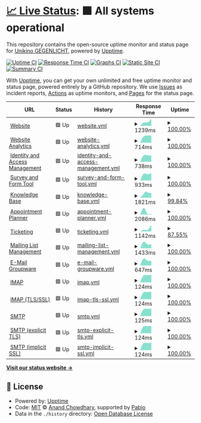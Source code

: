 # [📈 Live Status](https://status.gegenlicht.net): <!--live status--> **🟩 All systems operational**

This repository contains the open-source uptime monitor and status page for [Unikino GEGENLICHT](https://gegenlicht.net), powered by [Upptime](https://github.com/upptime/upptime).

[![Uptime CI](https://github.com/unikino-gegenlicht/status-monitor/workflows/Uptime%20CI/badge.svg)](https://github.com/unikino-gegenlicht/status-monitor/actions?query=workflow%3A%22Uptime+CI%22)
[![Response Time CI](https://github.com/unikino-gegenlicht/status-monitor/workflows/Response%20Time%20CI/badge.svg)](https://github.com/unikino-gegenlicht/status-monitor/actions?query=workflow%3A%22Response+Time+CI%22)
[![Graphs CI](https://github.com/unikino-gegenlicht/status-monitor/workflows/Graphs%20CI/badge.svg)](https://github.com/unikino-gegenlicht/status-monitor/actions?query=workflow%3A%22Graphs+CI%22)
[![Static Site CI](https://github.com/unikino-gegenlicht/status-monitor/workflows/Static%20Site%20CI/badge.svg)](https://github.com/unikino-gegenlicht/status-monitor/actions?query=workflow%3A%22Static+Site+CI%22)
[![Summary CI](https://github.com/unikino-gegenlicht/status-monitor/workflows/Summary%20CI/badge.svg)](https://github.com/unikino-gegenlicht/status-monitor/actions?query=workflow%3A%22Summary+CI%22)

With [Upptime](https://upptime.js.org), you can get your own unlimited and free uptime monitor and status page, powered entirely by a GitHub repository. We use [Issues](https://github.com/unikino-gegenlicht/status-monitor/issues) as incident reports, [Actions](https://github.com/unikino-gegenlicht/status-monitor/actions) as uptime monitors, and [Pages](https://status.gegenlicht.net) for the status page.

<!--start: status pages-->
<!-- This summary is generated by Upptime (https://github.com/upptime/upptime) -->
<!-- Do not edit this manually, your changes will be overwritten -->
<!-- prettier-ignore -->
| URL | Status | History | Response Time | Uptime |
| --- | ------ | ------- | ------------- | ------ |
| <img alt="" src="https://icons.duckduckgo.com/ip3/gegenlicht.net.ico" height="13"> [Website](https://gegenlicht.net) | 🟩 Up | [website.yml](https://github.com/unikino-gegenlicht/status-monitor/commits/HEAD/history/website.yml) | <details><summary><img alt="Response time graph" src="./graphs/website/response-time-week.png" height="20"> 1239ms</summary><br><a href="https://status.gegenlicht.net/history/website"><img alt="Response time 1239" src="https://img.shields.io/endpoint?url=https%3A%2F%2Fraw.githubusercontent.com%2Funikino-gegenlicht%2Fstatus-monitor%2FHEAD%2Fapi%2Fwebsite%2Fresponse-time.json"></a><br><a href="https://status.gegenlicht.net/history/website"><img alt="24-hour response time 1129" src="https://img.shields.io/endpoint?url=https%3A%2F%2Fraw.githubusercontent.com%2Funikino-gegenlicht%2Fstatus-monitor%2FHEAD%2Fapi%2Fwebsite%2Fresponse-time-day.json"></a><br><a href="https://status.gegenlicht.net/history/website"><img alt="7-day response time 1239" src="https://img.shields.io/endpoint?url=https%3A%2F%2Fraw.githubusercontent.com%2Funikino-gegenlicht%2Fstatus-monitor%2FHEAD%2Fapi%2Fwebsite%2Fresponse-time-week.json"></a><br><a href="https://status.gegenlicht.net/history/website"><img alt="30-day response time 1239" src="https://img.shields.io/endpoint?url=https%3A%2F%2Fraw.githubusercontent.com%2Funikino-gegenlicht%2Fstatus-monitor%2FHEAD%2Fapi%2Fwebsite%2Fresponse-time-month.json"></a><br><a href="https://status.gegenlicht.net/history/website"><img alt="1-year response time 1239" src="https://img.shields.io/endpoint?url=https%3A%2F%2Fraw.githubusercontent.com%2Funikino-gegenlicht%2Fstatus-monitor%2FHEAD%2Fapi%2Fwebsite%2Fresponse-time-year.json"></a></details> | <details><summary><a href="https://status.gegenlicht.net/history/website">100.00%</a></summary><a href="https://status.gegenlicht.net/history/website"><img alt="All-time uptime 100.00%" src="https://img.shields.io/endpoint?url=https%3A%2F%2Fraw.githubusercontent.com%2Funikino-gegenlicht%2Fstatus-monitor%2FHEAD%2Fapi%2Fwebsite%2Fuptime.json"></a><br><a href="https://status.gegenlicht.net/history/website"><img alt="24-hour uptime 100.00%" src="https://img.shields.io/endpoint?url=https%3A%2F%2Fraw.githubusercontent.com%2Funikino-gegenlicht%2Fstatus-monitor%2FHEAD%2Fapi%2Fwebsite%2Fuptime-day.json"></a><br><a href="https://status.gegenlicht.net/history/website"><img alt="7-day uptime 100.00%" src="https://img.shields.io/endpoint?url=https%3A%2F%2Fraw.githubusercontent.com%2Funikino-gegenlicht%2Fstatus-monitor%2FHEAD%2Fapi%2Fwebsite%2Fuptime-week.json"></a><br><a href="https://status.gegenlicht.net/history/website"><img alt="30-day uptime 100.00%" src="https://img.shields.io/endpoint?url=https%3A%2F%2Fraw.githubusercontent.com%2Funikino-gegenlicht%2Fstatus-monitor%2FHEAD%2Fapi%2Fwebsite%2Fuptime-month.json"></a><br><a href="https://status.gegenlicht.net/history/website"><img alt="1-year uptime 100.00%" src="https://img.shields.io/endpoint?url=https%3A%2F%2Fraw.githubusercontent.com%2Funikino-gegenlicht%2Fstatus-monitor%2FHEAD%2Fapi%2Fwebsite%2Fuptime-year.json"></a></details>
| <img alt="" src="https://icons.duckduckgo.com/ip3/plausible.gegenlicht.net.ico" height="13"> [Website Analytics](https://plausible.gegenlicht.net) | 🟩 Up | [website-analytics.yml](https://github.com/unikino-gegenlicht/status-monitor/commits/HEAD/history/website-analytics.yml) | <details><summary><img alt="Response time graph" src="./graphs/website-analytics/response-time-week.png" height="20"> 714ms</summary><br><a href="https://status.gegenlicht.net/history/website-analytics"><img alt="Response time 714" src="https://img.shields.io/endpoint?url=https%3A%2F%2Fraw.githubusercontent.com%2Funikino-gegenlicht%2Fstatus-monitor%2FHEAD%2Fapi%2Fwebsite-analytics%2Fresponse-time.json"></a><br><a href="https://status.gegenlicht.net/history/website-analytics"><img alt="24-hour response time 630" src="https://img.shields.io/endpoint?url=https%3A%2F%2Fraw.githubusercontent.com%2Funikino-gegenlicht%2Fstatus-monitor%2FHEAD%2Fapi%2Fwebsite-analytics%2Fresponse-time-day.json"></a><br><a href="https://status.gegenlicht.net/history/website-analytics"><img alt="7-day response time 714" src="https://img.shields.io/endpoint?url=https%3A%2F%2Fraw.githubusercontent.com%2Funikino-gegenlicht%2Fstatus-monitor%2FHEAD%2Fapi%2Fwebsite-analytics%2Fresponse-time-week.json"></a><br><a href="https://status.gegenlicht.net/history/website-analytics"><img alt="30-day response time 714" src="https://img.shields.io/endpoint?url=https%3A%2F%2Fraw.githubusercontent.com%2Funikino-gegenlicht%2Fstatus-monitor%2FHEAD%2Fapi%2Fwebsite-analytics%2Fresponse-time-month.json"></a><br><a href="https://status.gegenlicht.net/history/website-analytics"><img alt="1-year response time 714" src="https://img.shields.io/endpoint?url=https%3A%2F%2Fraw.githubusercontent.com%2Funikino-gegenlicht%2Fstatus-monitor%2FHEAD%2Fapi%2Fwebsite-analytics%2Fresponse-time-year.json"></a></details> | <details><summary><a href="https://status.gegenlicht.net/history/website-analytics">100.00%</a></summary><a href="https://status.gegenlicht.net/history/website-analytics"><img alt="All-time uptime 100.00%" src="https://img.shields.io/endpoint?url=https%3A%2F%2Fraw.githubusercontent.com%2Funikino-gegenlicht%2Fstatus-monitor%2FHEAD%2Fapi%2Fwebsite-analytics%2Fuptime.json"></a><br><a href="https://status.gegenlicht.net/history/website-analytics"><img alt="24-hour uptime 100.00%" src="https://img.shields.io/endpoint?url=https%3A%2F%2Fraw.githubusercontent.com%2Funikino-gegenlicht%2Fstatus-monitor%2FHEAD%2Fapi%2Fwebsite-analytics%2Fuptime-day.json"></a><br><a href="https://status.gegenlicht.net/history/website-analytics"><img alt="7-day uptime 100.00%" src="https://img.shields.io/endpoint?url=https%3A%2F%2Fraw.githubusercontent.com%2Funikino-gegenlicht%2Fstatus-monitor%2FHEAD%2Fapi%2Fwebsite-analytics%2Fuptime-week.json"></a><br><a href="https://status.gegenlicht.net/history/website-analytics"><img alt="30-day uptime 100.00%" src="https://img.shields.io/endpoint?url=https%3A%2F%2Fraw.githubusercontent.com%2Funikino-gegenlicht%2Fstatus-monitor%2FHEAD%2Fapi%2Fwebsite-analytics%2Fuptime-month.json"></a><br><a href="https://status.gegenlicht.net/history/website-analytics"><img alt="1-year uptime 100.00%" src="https://img.shields.io/endpoint?url=https%3A%2F%2Fraw.githubusercontent.com%2Funikino-gegenlicht%2Fstatus-monitor%2FHEAD%2Fapi%2Fwebsite-analytics%2Fuptime-year.json"></a></details>
| <img alt="" src="https://docs.goauthentik.io/img/icon.png" height="13"> [Identity and Access Management](https://accounts.gegenlicht.net/-/health/ready/) | 🟩 Up | [identity-and-access-management.yml](https://github.com/unikino-gegenlicht/status-monitor/commits/HEAD/history/identity-and-access-management.yml) | <details><summary><img alt="Response time graph" src="./graphs/identity-and-access-management/response-time-week.png" height="20"> 738ms</summary><br><a href="https://status.gegenlicht.net/history/identity-and-access-management"><img alt="Response time 738" src="https://img.shields.io/endpoint?url=https%3A%2F%2Fraw.githubusercontent.com%2Funikino-gegenlicht%2Fstatus-monitor%2FHEAD%2Fapi%2Fidentity-and-access-management%2Fresponse-time.json"></a><br><a href="https://status.gegenlicht.net/history/identity-and-access-management"><img alt="24-hour response time 692" src="https://img.shields.io/endpoint?url=https%3A%2F%2Fraw.githubusercontent.com%2Funikino-gegenlicht%2Fstatus-monitor%2FHEAD%2Fapi%2Fidentity-and-access-management%2Fresponse-time-day.json"></a><br><a href="https://status.gegenlicht.net/history/identity-and-access-management"><img alt="7-day response time 738" src="https://img.shields.io/endpoint?url=https%3A%2F%2Fraw.githubusercontent.com%2Funikino-gegenlicht%2Fstatus-monitor%2FHEAD%2Fapi%2Fidentity-and-access-management%2Fresponse-time-week.json"></a><br><a href="https://status.gegenlicht.net/history/identity-and-access-management"><img alt="30-day response time 738" src="https://img.shields.io/endpoint?url=https%3A%2F%2Fraw.githubusercontent.com%2Funikino-gegenlicht%2Fstatus-monitor%2FHEAD%2Fapi%2Fidentity-and-access-management%2Fresponse-time-month.json"></a><br><a href="https://status.gegenlicht.net/history/identity-and-access-management"><img alt="1-year response time 738" src="https://img.shields.io/endpoint?url=https%3A%2F%2Fraw.githubusercontent.com%2Funikino-gegenlicht%2Fstatus-monitor%2FHEAD%2Fapi%2Fidentity-and-access-management%2Fresponse-time-year.json"></a></details> | <details><summary><a href="https://status.gegenlicht.net/history/identity-and-access-management">100.00%</a></summary><a href="https://status.gegenlicht.net/history/identity-and-access-management"><img alt="All-time uptime 100.00%" src="https://img.shields.io/endpoint?url=https%3A%2F%2Fraw.githubusercontent.com%2Funikino-gegenlicht%2Fstatus-monitor%2FHEAD%2Fapi%2Fidentity-and-access-management%2Fuptime.json"></a><br><a href="https://status.gegenlicht.net/history/identity-and-access-management"><img alt="24-hour uptime 100.00%" src="https://img.shields.io/endpoint?url=https%3A%2F%2Fraw.githubusercontent.com%2Funikino-gegenlicht%2Fstatus-monitor%2FHEAD%2Fapi%2Fidentity-and-access-management%2Fuptime-day.json"></a><br><a href="https://status.gegenlicht.net/history/identity-and-access-management"><img alt="7-day uptime 100.00%" src="https://img.shields.io/endpoint?url=https%3A%2F%2Fraw.githubusercontent.com%2Funikino-gegenlicht%2Fstatus-monitor%2FHEAD%2Fapi%2Fidentity-and-access-management%2Fuptime-week.json"></a><br><a href="https://status.gegenlicht.net/history/identity-and-access-management"><img alt="30-day uptime 100.00%" src="https://img.shields.io/endpoint?url=https%3A%2F%2Fraw.githubusercontent.com%2Funikino-gegenlicht%2Fstatus-monitor%2FHEAD%2Fapi%2Fidentity-and-access-management%2Fuptime-month.json"></a><br><a href="https://status.gegenlicht.net/history/identity-and-access-management"><img alt="1-year uptime 100.00%" src="https://img.shields.io/endpoint?url=https%3A%2F%2Fraw.githubusercontent.com%2Funikino-gegenlicht%2Fstatus-monitor%2FHEAD%2Fapi%2Fidentity-and-access-management%2Fuptime-year.json"></a></details>
| <img alt="" src="https://www.limesurvey.org/templates/limesurvey/favicon.ico" height="13"> [Survey and Form Tool](https://forms.gegenlicht.net) | 🟩 Up | [survey-and-form-tool.yml](https://github.com/unikino-gegenlicht/status-monitor/commits/HEAD/history/survey-and-form-tool.yml) | <details><summary><img alt="Response time graph" src="./graphs/survey-and-form-tool/response-time-week.png" height="20"> 933ms</summary><br><a href="https://status.gegenlicht.net/history/survey-and-form-tool"><img alt="Response time 933" src="https://img.shields.io/endpoint?url=https%3A%2F%2Fraw.githubusercontent.com%2Funikino-gegenlicht%2Fstatus-monitor%2FHEAD%2Fapi%2Fsurvey-and-form-tool%2Fresponse-time.json"></a><br><a href="https://status.gegenlicht.net/history/survey-and-form-tool"><img alt="24-hour response time 1140" src="https://img.shields.io/endpoint?url=https%3A%2F%2Fraw.githubusercontent.com%2Funikino-gegenlicht%2Fstatus-monitor%2FHEAD%2Fapi%2Fsurvey-and-form-tool%2Fresponse-time-day.json"></a><br><a href="https://status.gegenlicht.net/history/survey-and-form-tool"><img alt="7-day response time 933" src="https://img.shields.io/endpoint?url=https%3A%2F%2Fraw.githubusercontent.com%2Funikino-gegenlicht%2Fstatus-monitor%2FHEAD%2Fapi%2Fsurvey-and-form-tool%2Fresponse-time-week.json"></a><br><a href="https://status.gegenlicht.net/history/survey-and-form-tool"><img alt="30-day response time 933" src="https://img.shields.io/endpoint?url=https%3A%2F%2Fraw.githubusercontent.com%2Funikino-gegenlicht%2Fstatus-monitor%2FHEAD%2Fapi%2Fsurvey-and-form-tool%2Fresponse-time-month.json"></a><br><a href="https://status.gegenlicht.net/history/survey-and-form-tool"><img alt="1-year response time 933" src="https://img.shields.io/endpoint?url=https%3A%2F%2Fraw.githubusercontent.com%2Funikino-gegenlicht%2Fstatus-monitor%2FHEAD%2Fapi%2Fsurvey-and-form-tool%2Fresponse-time-year.json"></a></details> | <details><summary><a href="https://status.gegenlicht.net/history/survey-and-form-tool">100.00%</a></summary><a href="https://status.gegenlicht.net/history/survey-and-form-tool"><img alt="All-time uptime 100.00%" src="https://img.shields.io/endpoint?url=https%3A%2F%2Fraw.githubusercontent.com%2Funikino-gegenlicht%2Fstatus-monitor%2FHEAD%2Fapi%2Fsurvey-and-form-tool%2Fuptime.json"></a><br><a href="https://status.gegenlicht.net/history/survey-and-form-tool"><img alt="24-hour uptime 100.00%" src="https://img.shields.io/endpoint?url=https%3A%2F%2Fraw.githubusercontent.com%2Funikino-gegenlicht%2Fstatus-monitor%2FHEAD%2Fapi%2Fsurvey-and-form-tool%2Fuptime-day.json"></a><br><a href="https://status.gegenlicht.net/history/survey-and-form-tool"><img alt="7-day uptime 100.00%" src="https://img.shields.io/endpoint?url=https%3A%2F%2Fraw.githubusercontent.com%2Funikino-gegenlicht%2Fstatus-monitor%2FHEAD%2Fapi%2Fsurvey-and-form-tool%2Fuptime-week.json"></a><br><a href="https://status.gegenlicht.net/history/survey-and-form-tool"><img alt="30-day uptime 100.00%" src="https://img.shields.io/endpoint?url=https%3A%2F%2Fraw.githubusercontent.com%2Funikino-gegenlicht%2Fstatus-monitor%2FHEAD%2Fapi%2Fsurvey-and-form-tool%2Fuptime-month.json"></a><br><a href="https://status.gegenlicht.net/history/survey-and-form-tool"><img alt="1-year uptime 100.00%" src="https://img.shields.io/endpoint?url=https%3A%2F%2Fraw.githubusercontent.com%2Funikino-gegenlicht%2Fstatus-monitor%2FHEAD%2Fapi%2Fsurvey-and-form-tool%2Fuptime-year.json"></a></details>
| <img alt="" src="https://www.dokuwiki.org/lib/tpl/dokuwiki/images/logo.png" height="13"> [Knowledge Base](https://wiki.gegenlicht.net) | 🟩 Up | [knowledge-base.yml](https://github.com/unikino-gegenlicht/status-monitor/commits/HEAD/history/knowledge-base.yml) | <details><summary><img alt="Response time graph" src="./graphs/knowledge-base/response-time-week.png" height="20"> 1821ms</summary><br><a href="https://status.gegenlicht.net/history/knowledge-base"><img alt="Response time 1821" src="https://img.shields.io/endpoint?url=https%3A%2F%2Fraw.githubusercontent.com%2Funikino-gegenlicht%2Fstatus-monitor%2FHEAD%2Fapi%2Fknowledge-base%2Fresponse-time.json"></a><br><a href="https://status.gegenlicht.net/history/knowledge-base"><img alt="24-hour response time 2136" src="https://img.shields.io/endpoint?url=https%3A%2F%2Fraw.githubusercontent.com%2Funikino-gegenlicht%2Fstatus-monitor%2FHEAD%2Fapi%2Fknowledge-base%2Fresponse-time-day.json"></a><br><a href="https://status.gegenlicht.net/history/knowledge-base"><img alt="7-day response time 1821" src="https://img.shields.io/endpoint?url=https%3A%2F%2Fraw.githubusercontent.com%2Funikino-gegenlicht%2Fstatus-monitor%2FHEAD%2Fapi%2Fknowledge-base%2Fresponse-time-week.json"></a><br><a href="https://status.gegenlicht.net/history/knowledge-base"><img alt="30-day response time 1821" src="https://img.shields.io/endpoint?url=https%3A%2F%2Fraw.githubusercontent.com%2Funikino-gegenlicht%2Fstatus-monitor%2FHEAD%2Fapi%2Fknowledge-base%2Fresponse-time-month.json"></a><br><a href="https://status.gegenlicht.net/history/knowledge-base"><img alt="1-year response time 1821" src="https://img.shields.io/endpoint?url=https%3A%2F%2Fraw.githubusercontent.com%2Funikino-gegenlicht%2Fstatus-monitor%2FHEAD%2Fapi%2Fknowledge-base%2Fresponse-time-year.json"></a></details> | <details><summary><a href="https://status.gegenlicht.net/history/knowledge-base">99.84%</a></summary><a href="https://status.gegenlicht.net/history/knowledge-base"><img alt="All-time uptime 99.84%" src="https://img.shields.io/endpoint?url=https%3A%2F%2Fraw.githubusercontent.com%2Funikino-gegenlicht%2Fstatus-monitor%2FHEAD%2Fapi%2Fknowledge-base%2Fuptime.json"></a><br><a href="https://status.gegenlicht.net/history/knowledge-base"><img alt="24-hour uptime 100.00%" src="https://img.shields.io/endpoint?url=https%3A%2F%2Fraw.githubusercontent.com%2Funikino-gegenlicht%2Fstatus-monitor%2FHEAD%2Fapi%2Fknowledge-base%2Fuptime-day.json"></a><br><a href="https://status.gegenlicht.net/history/knowledge-base"><img alt="7-day uptime 99.84%" src="https://img.shields.io/endpoint?url=https%3A%2F%2Fraw.githubusercontent.com%2Funikino-gegenlicht%2Fstatus-monitor%2FHEAD%2Fapi%2Fknowledge-base%2Fuptime-week.json"></a><br><a href="https://status.gegenlicht.net/history/knowledge-base"><img alt="30-day uptime 99.84%" src="https://img.shields.io/endpoint?url=https%3A%2F%2Fraw.githubusercontent.com%2Funikino-gegenlicht%2Fstatus-monitor%2FHEAD%2Fapi%2Fknowledge-base%2Fuptime-month.json"></a><br><a href="https://status.gegenlicht.net/history/knowledge-base"><img alt="1-year uptime 99.84%" src="https://img.shields.io/endpoint?url=https%3A%2F%2Fraw.githubusercontent.com%2Funikino-gegenlicht%2Fstatus-monitor%2FHEAD%2Fapi%2Fknowledge-base%2Fuptime-year.json"></a></details>
| <img alt="" src="https://rallly.co/favicon.ico" height="13"> [Appointment Planner](https://terminplaner.gegenlicht.net) | 🟩 Up | [appointment-planner.yml](https://github.com/unikino-gegenlicht/status-monitor/commits/HEAD/history/appointment-planner.yml) | <details><summary><img alt="Response time graph" src="./graphs/appointment-planner/response-time-week.png" height="20"> 2086ms</summary><br><a href="https://status.gegenlicht.net/history/appointment-planner"><img alt="Response time 2086" src="https://img.shields.io/endpoint?url=https%3A%2F%2Fraw.githubusercontent.com%2Funikino-gegenlicht%2Fstatus-monitor%2FHEAD%2Fapi%2Fappointment-planner%2Fresponse-time.json"></a><br><a href="https://status.gegenlicht.net/history/appointment-planner"><img alt="24-hour response time 1031" src="https://img.shields.io/endpoint?url=https%3A%2F%2Fraw.githubusercontent.com%2Funikino-gegenlicht%2Fstatus-monitor%2FHEAD%2Fapi%2Fappointment-planner%2Fresponse-time-day.json"></a><br><a href="https://status.gegenlicht.net/history/appointment-planner"><img alt="7-day response time 2086" src="https://img.shields.io/endpoint?url=https%3A%2F%2Fraw.githubusercontent.com%2Funikino-gegenlicht%2Fstatus-monitor%2FHEAD%2Fapi%2Fappointment-planner%2Fresponse-time-week.json"></a><br><a href="https://status.gegenlicht.net/history/appointment-planner"><img alt="30-day response time 2086" src="https://img.shields.io/endpoint?url=https%3A%2F%2Fraw.githubusercontent.com%2Funikino-gegenlicht%2Fstatus-monitor%2FHEAD%2Fapi%2Fappointment-planner%2Fresponse-time-month.json"></a><br><a href="https://status.gegenlicht.net/history/appointment-planner"><img alt="1-year response time 2086" src="https://img.shields.io/endpoint?url=https%3A%2F%2Fraw.githubusercontent.com%2Funikino-gegenlicht%2Fstatus-monitor%2FHEAD%2Fapi%2Fappointment-planner%2Fresponse-time-year.json"></a></details> | <details><summary><a href="https://status.gegenlicht.net/history/appointment-planner">100.00%</a></summary><a href="https://status.gegenlicht.net/history/appointment-planner"><img alt="All-time uptime 100.00%" src="https://img.shields.io/endpoint?url=https%3A%2F%2Fraw.githubusercontent.com%2Funikino-gegenlicht%2Fstatus-monitor%2FHEAD%2Fapi%2Fappointment-planner%2Fuptime.json"></a><br><a href="https://status.gegenlicht.net/history/appointment-planner"><img alt="24-hour uptime 100.00%" src="https://img.shields.io/endpoint?url=https%3A%2F%2Fraw.githubusercontent.com%2Funikino-gegenlicht%2Fstatus-monitor%2FHEAD%2Fapi%2Fappointment-planner%2Fuptime-day.json"></a><br><a href="https://status.gegenlicht.net/history/appointment-planner"><img alt="7-day uptime 100.00%" src="https://img.shields.io/endpoint?url=https%3A%2F%2Fraw.githubusercontent.com%2Funikino-gegenlicht%2Fstatus-monitor%2FHEAD%2Fapi%2Fappointment-planner%2Fuptime-week.json"></a><br><a href="https://status.gegenlicht.net/history/appointment-planner"><img alt="30-day uptime 100.00%" src="https://img.shields.io/endpoint?url=https%3A%2F%2Fraw.githubusercontent.com%2Funikino-gegenlicht%2Fstatus-monitor%2FHEAD%2Fapi%2Fappointment-planner%2Fuptime-month.json"></a><br><a href="https://status.gegenlicht.net/history/appointment-planner"><img alt="1-year uptime 100.00%" src="https://img.shields.io/endpoint?url=https%3A%2F%2Fraw.githubusercontent.com%2Funikino-gegenlicht%2Fstatus-monitor%2FHEAD%2Fapi%2Fappointment-planner%2Fuptime-year.json"></a></details>
| <img alt="" src="https://static.pretix.space/static/pretixbase/img/icons/favicon-16x16.ce949675f6e2.png" height="13"> [Ticketing](https://tickets.gegenlicht.net) | 🟩 Up | [ticketing.yml](https://github.com/unikino-gegenlicht/status-monitor/commits/HEAD/history/ticketing.yml) | <details><summary><img alt="Response time graph" src="./graphs/ticketing/response-time-week.png" height="20"> 1142ms</summary><br><a href="https://status.gegenlicht.net/history/ticketing"><img alt="Response time 1142" src="https://img.shields.io/endpoint?url=https%3A%2F%2Fraw.githubusercontent.com%2Funikino-gegenlicht%2Fstatus-monitor%2FHEAD%2Fapi%2Fticketing%2Fresponse-time.json"></a><br><a href="https://status.gegenlicht.net/history/ticketing"><img alt="24-hour response time 624" src="https://img.shields.io/endpoint?url=https%3A%2F%2Fraw.githubusercontent.com%2Funikino-gegenlicht%2Fstatus-monitor%2FHEAD%2Fapi%2Fticketing%2Fresponse-time-day.json"></a><br><a href="https://status.gegenlicht.net/history/ticketing"><img alt="7-day response time 1142" src="https://img.shields.io/endpoint?url=https%3A%2F%2Fraw.githubusercontent.com%2Funikino-gegenlicht%2Fstatus-monitor%2FHEAD%2Fapi%2Fticketing%2Fresponse-time-week.json"></a><br><a href="https://status.gegenlicht.net/history/ticketing"><img alt="30-day response time 1142" src="https://img.shields.io/endpoint?url=https%3A%2F%2Fraw.githubusercontent.com%2Funikino-gegenlicht%2Fstatus-monitor%2FHEAD%2Fapi%2Fticketing%2Fresponse-time-month.json"></a><br><a href="https://status.gegenlicht.net/history/ticketing"><img alt="1-year response time 1142" src="https://img.shields.io/endpoint?url=https%3A%2F%2Fraw.githubusercontent.com%2Funikino-gegenlicht%2Fstatus-monitor%2FHEAD%2Fapi%2Fticketing%2Fresponse-time-year.json"></a></details> | <details><summary><a href="https://status.gegenlicht.net/history/ticketing">87.55%</a></summary><a href="https://status.gegenlicht.net/history/ticketing"><img alt="All-time uptime 87.55%" src="https://img.shields.io/endpoint?url=https%3A%2F%2Fraw.githubusercontent.com%2Funikino-gegenlicht%2Fstatus-monitor%2FHEAD%2Fapi%2Fticketing%2Fuptime.json"></a><br><a href="https://status.gegenlicht.net/history/ticketing"><img alt="24-hour uptime 100.00%" src="https://img.shields.io/endpoint?url=https%3A%2F%2Fraw.githubusercontent.com%2Funikino-gegenlicht%2Fstatus-monitor%2FHEAD%2Fapi%2Fticketing%2Fuptime-day.json"></a><br><a href="https://status.gegenlicht.net/history/ticketing"><img alt="7-day uptime 87.55%" src="https://img.shields.io/endpoint?url=https%3A%2F%2Fraw.githubusercontent.com%2Funikino-gegenlicht%2Fstatus-monitor%2FHEAD%2Fapi%2Fticketing%2Fuptime-week.json"></a><br><a href="https://status.gegenlicht.net/history/ticketing"><img alt="30-day uptime 87.55%" src="https://img.shields.io/endpoint?url=https%3A%2F%2Fraw.githubusercontent.com%2Funikino-gegenlicht%2Fstatus-monitor%2FHEAD%2Fapi%2Fticketing%2Fuptime-month.json"></a><br><a href="https://status.gegenlicht.net/history/ticketing"><img alt="1-year uptime 87.55%" src="https://img.shields.io/endpoint?url=https%3A%2F%2Fraw.githubusercontent.com%2Funikino-gegenlicht%2Fstatus-monitor%2FHEAD%2Fapi%2Fticketing%2Fuptime-year.json"></a></details>
| <img alt="" src="https://icons.duckduckgo.com/ip3/lists.gegenlicht.net.ico" height="13"> [Mailing List Management](https://lists.gegenlicht.net) | 🟩 Up | [mailing-list-management.yml](https://github.com/unikino-gegenlicht/status-monitor/commits/HEAD/history/mailing-list-management.yml) | <details><summary><img alt="Response time graph" src="./graphs/mailing-list-management/response-time-week.png" height="20"> 1433ms</summary><br><a href="https://status.gegenlicht.net/history/mailing-list-management"><img alt="Response time 1433" src="https://img.shields.io/endpoint?url=https%3A%2F%2Fraw.githubusercontent.com%2Funikino-gegenlicht%2Fstatus-monitor%2FHEAD%2Fapi%2Fmailing-list-management%2Fresponse-time.json"></a><br><a href="https://status.gegenlicht.net/history/mailing-list-management"><img alt="24-hour response time 1730" src="https://img.shields.io/endpoint?url=https%3A%2F%2Fraw.githubusercontent.com%2Funikino-gegenlicht%2Fstatus-monitor%2FHEAD%2Fapi%2Fmailing-list-management%2Fresponse-time-day.json"></a><br><a href="https://status.gegenlicht.net/history/mailing-list-management"><img alt="7-day response time 1433" src="https://img.shields.io/endpoint?url=https%3A%2F%2Fraw.githubusercontent.com%2Funikino-gegenlicht%2Fstatus-monitor%2FHEAD%2Fapi%2Fmailing-list-management%2Fresponse-time-week.json"></a><br><a href="https://status.gegenlicht.net/history/mailing-list-management"><img alt="30-day response time 1433" src="https://img.shields.io/endpoint?url=https%3A%2F%2Fraw.githubusercontent.com%2Funikino-gegenlicht%2Fstatus-monitor%2FHEAD%2Fapi%2Fmailing-list-management%2Fresponse-time-month.json"></a><br><a href="https://status.gegenlicht.net/history/mailing-list-management"><img alt="1-year response time 1433" src="https://img.shields.io/endpoint?url=https%3A%2F%2Fraw.githubusercontent.com%2Funikino-gegenlicht%2Fstatus-monitor%2FHEAD%2Fapi%2Fmailing-list-management%2Fresponse-time-year.json"></a></details> | <details><summary><a href="https://status.gegenlicht.net/history/mailing-list-management">100.00%</a></summary><a href="https://status.gegenlicht.net/history/mailing-list-management"><img alt="All-time uptime 100.00%" src="https://img.shields.io/endpoint?url=https%3A%2F%2Fraw.githubusercontent.com%2Funikino-gegenlicht%2Fstatus-monitor%2FHEAD%2Fapi%2Fmailing-list-management%2Fuptime.json"></a><br><a href="https://status.gegenlicht.net/history/mailing-list-management"><img alt="24-hour uptime 100.00%" src="https://img.shields.io/endpoint?url=https%3A%2F%2Fraw.githubusercontent.com%2Funikino-gegenlicht%2Fstatus-monitor%2FHEAD%2Fapi%2Fmailing-list-management%2Fuptime-day.json"></a><br><a href="https://status.gegenlicht.net/history/mailing-list-management"><img alt="7-day uptime 100.00%" src="https://img.shields.io/endpoint?url=https%3A%2F%2Fraw.githubusercontent.com%2Funikino-gegenlicht%2Fstatus-monitor%2FHEAD%2Fapi%2Fmailing-list-management%2Fuptime-week.json"></a><br><a href="https://status.gegenlicht.net/history/mailing-list-management"><img alt="30-day uptime 100.00%" src="https://img.shields.io/endpoint?url=https%3A%2F%2Fraw.githubusercontent.com%2Funikino-gegenlicht%2Fstatus-monitor%2FHEAD%2Fapi%2Fmailing-list-management%2Fuptime-month.json"></a><br><a href="https://status.gegenlicht.net/history/mailing-list-management"><img alt="1-year uptime 100.00%" src="https://img.shields.io/endpoint?url=https%3A%2F%2Fraw.githubusercontent.com%2Funikino-gegenlicht%2Fstatus-monitor%2FHEAD%2Fapi%2Fmailing-list-management%2Fuptime-year.json"></a></details>
| <img alt="" src="https://www.group-office.com/favicon.ico" height="13"> [E-Mail Groupware](https://portal.gegenlicht.net) | 🟩 Up | [e-mail-groupware.yml](https://github.com/unikino-gegenlicht/status-monitor/commits/HEAD/history/e-mail-groupware.yml) | <details><summary><img alt="Response time graph" src="./graphs/e-mail-groupware/response-time-week.png" height="20"> 647ms</summary><br><a href="https://status.gegenlicht.net/history/e-mail-groupware"><img alt="Response time 647" src="https://img.shields.io/endpoint?url=https%3A%2F%2Fraw.githubusercontent.com%2Funikino-gegenlicht%2Fstatus-monitor%2FHEAD%2Fapi%2Fe-mail-groupware%2Fresponse-time.json"></a><br><a href="https://status.gegenlicht.net/history/e-mail-groupware"><img alt="24-hour response time 702" src="https://img.shields.io/endpoint?url=https%3A%2F%2Fraw.githubusercontent.com%2Funikino-gegenlicht%2Fstatus-monitor%2FHEAD%2Fapi%2Fe-mail-groupware%2Fresponse-time-day.json"></a><br><a href="https://status.gegenlicht.net/history/e-mail-groupware"><img alt="7-day response time 647" src="https://img.shields.io/endpoint?url=https%3A%2F%2Fraw.githubusercontent.com%2Funikino-gegenlicht%2Fstatus-monitor%2FHEAD%2Fapi%2Fe-mail-groupware%2Fresponse-time-week.json"></a><br><a href="https://status.gegenlicht.net/history/e-mail-groupware"><img alt="30-day response time 647" src="https://img.shields.io/endpoint?url=https%3A%2F%2Fraw.githubusercontent.com%2Funikino-gegenlicht%2Fstatus-monitor%2FHEAD%2Fapi%2Fe-mail-groupware%2Fresponse-time-month.json"></a><br><a href="https://status.gegenlicht.net/history/e-mail-groupware"><img alt="1-year response time 647" src="https://img.shields.io/endpoint?url=https%3A%2F%2Fraw.githubusercontent.com%2Funikino-gegenlicht%2Fstatus-monitor%2FHEAD%2Fapi%2Fe-mail-groupware%2Fresponse-time-year.json"></a></details> | <details><summary><a href="https://status.gegenlicht.net/history/e-mail-groupware">100.00%</a></summary><a href="https://status.gegenlicht.net/history/e-mail-groupware"><img alt="All-time uptime 100.00%" src="https://img.shields.io/endpoint?url=https%3A%2F%2Fraw.githubusercontent.com%2Funikino-gegenlicht%2Fstatus-monitor%2FHEAD%2Fapi%2Fe-mail-groupware%2Fuptime.json"></a><br><a href="https://status.gegenlicht.net/history/e-mail-groupware"><img alt="24-hour uptime 100.00%" src="https://img.shields.io/endpoint?url=https%3A%2F%2Fraw.githubusercontent.com%2Funikino-gegenlicht%2Fstatus-monitor%2FHEAD%2Fapi%2Fe-mail-groupware%2Fuptime-day.json"></a><br><a href="https://status.gegenlicht.net/history/e-mail-groupware"><img alt="7-day uptime 100.00%" src="https://img.shields.io/endpoint?url=https%3A%2F%2Fraw.githubusercontent.com%2Funikino-gegenlicht%2Fstatus-monitor%2FHEAD%2Fapi%2Fe-mail-groupware%2Fuptime-week.json"></a><br><a href="https://status.gegenlicht.net/history/e-mail-groupware"><img alt="30-day uptime 100.00%" src="https://img.shields.io/endpoint?url=https%3A%2F%2Fraw.githubusercontent.com%2Funikino-gegenlicht%2Fstatus-monitor%2FHEAD%2Fapi%2Fe-mail-groupware%2Fuptime-month.json"></a><br><a href="https://status.gegenlicht.net/history/e-mail-groupware"><img alt="1-year uptime 100.00%" src="https://img.shields.io/endpoint?url=https%3A%2F%2Fraw.githubusercontent.com%2Funikino-gegenlicht%2Fstatus-monitor%2FHEAD%2Fapi%2Fe-mail-groupware%2Fuptime-year.json"></a></details>
| <img alt="" src="https://icons.duckduckgo.com/ip3/null.ico" height="13"> [IMAP](mail.gegenlicht.net) | 🟩 Up | [imap.yml](https://github.com/unikino-gegenlicht/status-monitor/commits/HEAD/history/imap.yml) | <details><summary><img alt="Response time graph" src="./graphs/imap/response-time-week.png" height="20"> 124ms</summary><br><a href="https://status.gegenlicht.net/history/imap"><img alt="Response time 124" src="https://img.shields.io/endpoint?url=https%3A%2F%2Fraw.githubusercontent.com%2Funikino-gegenlicht%2Fstatus-monitor%2FHEAD%2Fapi%2Fimap%2Fresponse-time.json"></a><br><a href="https://status.gegenlicht.net/history/imap"><img alt="24-hour response time 118" src="https://img.shields.io/endpoint?url=https%3A%2F%2Fraw.githubusercontent.com%2Funikino-gegenlicht%2Fstatus-monitor%2FHEAD%2Fapi%2Fimap%2Fresponse-time-day.json"></a><br><a href="https://status.gegenlicht.net/history/imap"><img alt="7-day response time 124" src="https://img.shields.io/endpoint?url=https%3A%2F%2Fraw.githubusercontent.com%2Funikino-gegenlicht%2Fstatus-monitor%2FHEAD%2Fapi%2Fimap%2Fresponse-time-week.json"></a><br><a href="https://status.gegenlicht.net/history/imap"><img alt="30-day response time 124" src="https://img.shields.io/endpoint?url=https%3A%2F%2Fraw.githubusercontent.com%2Funikino-gegenlicht%2Fstatus-monitor%2FHEAD%2Fapi%2Fimap%2Fresponse-time-month.json"></a><br><a href="https://status.gegenlicht.net/history/imap"><img alt="1-year response time 124" src="https://img.shields.io/endpoint?url=https%3A%2F%2Fraw.githubusercontent.com%2Funikino-gegenlicht%2Fstatus-monitor%2FHEAD%2Fapi%2Fimap%2Fresponse-time-year.json"></a></details> | <details><summary><a href="https://status.gegenlicht.net/history/imap">100.00%</a></summary><a href="https://status.gegenlicht.net/history/imap"><img alt="All-time uptime 100.00%" src="https://img.shields.io/endpoint?url=https%3A%2F%2Fraw.githubusercontent.com%2Funikino-gegenlicht%2Fstatus-monitor%2FHEAD%2Fapi%2Fimap%2Fuptime.json"></a><br><a href="https://status.gegenlicht.net/history/imap"><img alt="24-hour uptime 100.00%" src="https://img.shields.io/endpoint?url=https%3A%2F%2Fraw.githubusercontent.com%2Funikino-gegenlicht%2Fstatus-monitor%2FHEAD%2Fapi%2Fimap%2Fuptime-day.json"></a><br><a href="https://status.gegenlicht.net/history/imap"><img alt="7-day uptime 100.00%" src="https://img.shields.io/endpoint?url=https%3A%2F%2Fraw.githubusercontent.com%2Funikino-gegenlicht%2Fstatus-monitor%2FHEAD%2Fapi%2Fimap%2Fuptime-week.json"></a><br><a href="https://status.gegenlicht.net/history/imap"><img alt="30-day uptime 100.00%" src="https://img.shields.io/endpoint?url=https%3A%2F%2Fraw.githubusercontent.com%2Funikino-gegenlicht%2Fstatus-monitor%2FHEAD%2Fapi%2Fimap%2Fuptime-month.json"></a><br><a href="https://status.gegenlicht.net/history/imap"><img alt="1-year uptime 100.00%" src="https://img.shields.io/endpoint?url=https%3A%2F%2Fraw.githubusercontent.com%2Funikino-gegenlicht%2Fstatus-monitor%2FHEAD%2Fapi%2Fimap%2Fuptime-year.json"></a></details>
| <img alt="" src="https://icons.duckduckgo.com/ip3/null.ico" height="13"> [IMAP (TLS/SSL)](mail.gegenlicht.net) | 🟩 Up | [imap-tls-ssl.yml](https://github.com/unikino-gegenlicht/status-monitor/commits/HEAD/history/imap-tls-ssl.yml) | <details><summary><img alt="Response time graph" src="./graphs/imap-tls-ssl/response-time-week.png" height="20"> 124ms</summary><br><a href="https://status.gegenlicht.net/history/imap-tls-ssl"><img alt="Response time 124" src="https://img.shields.io/endpoint?url=https%3A%2F%2Fraw.githubusercontent.com%2Funikino-gegenlicht%2Fstatus-monitor%2FHEAD%2Fapi%2Fimap-tls-ssl%2Fresponse-time.json"></a><br><a href="https://status.gegenlicht.net/history/imap-tls-ssl"><img alt="24-hour response time 115" src="https://img.shields.io/endpoint?url=https%3A%2F%2Fraw.githubusercontent.com%2Funikino-gegenlicht%2Fstatus-monitor%2FHEAD%2Fapi%2Fimap-tls-ssl%2Fresponse-time-day.json"></a><br><a href="https://status.gegenlicht.net/history/imap-tls-ssl"><img alt="7-day response time 124" src="https://img.shields.io/endpoint?url=https%3A%2F%2Fraw.githubusercontent.com%2Funikino-gegenlicht%2Fstatus-monitor%2FHEAD%2Fapi%2Fimap-tls-ssl%2Fresponse-time-week.json"></a><br><a href="https://status.gegenlicht.net/history/imap-tls-ssl"><img alt="30-day response time 124" src="https://img.shields.io/endpoint?url=https%3A%2F%2Fraw.githubusercontent.com%2Funikino-gegenlicht%2Fstatus-monitor%2FHEAD%2Fapi%2Fimap-tls-ssl%2Fresponse-time-month.json"></a><br><a href="https://status.gegenlicht.net/history/imap-tls-ssl"><img alt="1-year response time 124" src="https://img.shields.io/endpoint?url=https%3A%2F%2Fraw.githubusercontent.com%2Funikino-gegenlicht%2Fstatus-monitor%2FHEAD%2Fapi%2Fimap-tls-ssl%2Fresponse-time-year.json"></a></details> | <details><summary><a href="https://status.gegenlicht.net/history/imap-tls-ssl">100.00%</a></summary><a href="https://status.gegenlicht.net/history/imap-tls-ssl"><img alt="All-time uptime 100.00%" src="https://img.shields.io/endpoint?url=https%3A%2F%2Fraw.githubusercontent.com%2Funikino-gegenlicht%2Fstatus-monitor%2FHEAD%2Fapi%2Fimap-tls-ssl%2Fuptime.json"></a><br><a href="https://status.gegenlicht.net/history/imap-tls-ssl"><img alt="24-hour uptime 100.00%" src="https://img.shields.io/endpoint?url=https%3A%2F%2Fraw.githubusercontent.com%2Funikino-gegenlicht%2Fstatus-monitor%2FHEAD%2Fapi%2Fimap-tls-ssl%2Fuptime-day.json"></a><br><a href="https://status.gegenlicht.net/history/imap-tls-ssl"><img alt="7-day uptime 100.00%" src="https://img.shields.io/endpoint?url=https%3A%2F%2Fraw.githubusercontent.com%2Funikino-gegenlicht%2Fstatus-monitor%2FHEAD%2Fapi%2Fimap-tls-ssl%2Fuptime-week.json"></a><br><a href="https://status.gegenlicht.net/history/imap-tls-ssl"><img alt="30-day uptime 100.00%" src="https://img.shields.io/endpoint?url=https%3A%2F%2Fraw.githubusercontent.com%2Funikino-gegenlicht%2Fstatus-monitor%2FHEAD%2Fapi%2Fimap-tls-ssl%2Fuptime-month.json"></a><br><a href="https://status.gegenlicht.net/history/imap-tls-ssl"><img alt="1-year uptime 100.00%" src="https://img.shields.io/endpoint?url=https%3A%2F%2Fraw.githubusercontent.com%2Funikino-gegenlicht%2Fstatus-monitor%2FHEAD%2Fapi%2Fimap-tls-ssl%2Fuptime-year.json"></a></details>
| <img alt="" src="https://icons.duckduckgo.com/ip3/null.ico" height="13"> [SMTP](mail.gegenlicht.net) | 🟩 Up | [smtp.yml](https://github.com/unikino-gegenlicht/status-monitor/commits/HEAD/history/smtp.yml) | <details><summary><img alt="Response time graph" src="./graphs/smtp/response-time-week.png" height="20"> 125ms</summary><br><a href="https://status.gegenlicht.net/history/smtp"><img alt="Response time 125" src="https://img.shields.io/endpoint?url=https%3A%2F%2Fraw.githubusercontent.com%2Funikino-gegenlicht%2Fstatus-monitor%2FHEAD%2Fapi%2Fsmtp%2Fresponse-time.json"></a><br><a href="https://status.gegenlicht.net/history/smtp"><img alt="24-hour response time 116" src="https://img.shields.io/endpoint?url=https%3A%2F%2Fraw.githubusercontent.com%2Funikino-gegenlicht%2Fstatus-monitor%2FHEAD%2Fapi%2Fsmtp%2Fresponse-time-day.json"></a><br><a href="https://status.gegenlicht.net/history/smtp"><img alt="7-day response time 125" src="https://img.shields.io/endpoint?url=https%3A%2F%2Fraw.githubusercontent.com%2Funikino-gegenlicht%2Fstatus-monitor%2FHEAD%2Fapi%2Fsmtp%2Fresponse-time-week.json"></a><br><a href="https://status.gegenlicht.net/history/smtp"><img alt="30-day response time 125" src="https://img.shields.io/endpoint?url=https%3A%2F%2Fraw.githubusercontent.com%2Funikino-gegenlicht%2Fstatus-monitor%2FHEAD%2Fapi%2Fsmtp%2Fresponse-time-month.json"></a><br><a href="https://status.gegenlicht.net/history/smtp"><img alt="1-year response time 125" src="https://img.shields.io/endpoint?url=https%3A%2F%2Fraw.githubusercontent.com%2Funikino-gegenlicht%2Fstatus-monitor%2FHEAD%2Fapi%2Fsmtp%2Fresponse-time-year.json"></a></details> | <details><summary><a href="https://status.gegenlicht.net/history/smtp">100.00%</a></summary><a href="https://status.gegenlicht.net/history/smtp"><img alt="All-time uptime 100.00%" src="https://img.shields.io/endpoint?url=https%3A%2F%2Fraw.githubusercontent.com%2Funikino-gegenlicht%2Fstatus-monitor%2FHEAD%2Fapi%2Fsmtp%2Fuptime.json"></a><br><a href="https://status.gegenlicht.net/history/smtp"><img alt="24-hour uptime 100.00%" src="https://img.shields.io/endpoint?url=https%3A%2F%2Fraw.githubusercontent.com%2Funikino-gegenlicht%2Fstatus-monitor%2FHEAD%2Fapi%2Fsmtp%2Fuptime-day.json"></a><br><a href="https://status.gegenlicht.net/history/smtp"><img alt="7-day uptime 100.00%" src="https://img.shields.io/endpoint?url=https%3A%2F%2Fraw.githubusercontent.com%2Funikino-gegenlicht%2Fstatus-monitor%2FHEAD%2Fapi%2Fsmtp%2Fuptime-week.json"></a><br><a href="https://status.gegenlicht.net/history/smtp"><img alt="30-day uptime 100.00%" src="https://img.shields.io/endpoint?url=https%3A%2F%2Fraw.githubusercontent.com%2Funikino-gegenlicht%2Fstatus-monitor%2FHEAD%2Fapi%2Fsmtp%2Fuptime-month.json"></a><br><a href="https://status.gegenlicht.net/history/smtp"><img alt="1-year uptime 100.00%" src="https://img.shields.io/endpoint?url=https%3A%2F%2Fraw.githubusercontent.com%2Funikino-gegenlicht%2Fstatus-monitor%2FHEAD%2Fapi%2Fsmtp%2Fuptime-year.json"></a></details>
| <img alt="" src="https://icons.duckduckgo.com/ip3/null.ico" height="13"> [SMTP (explicit TLS)](mail.gegenlicht.net) | 🟩 Up | [smtp-explicit-tls.yml](https://github.com/unikino-gegenlicht/status-monitor/commits/HEAD/history/smtp-explicit-tls.yml) | <details><summary><img alt="Response time graph" src="./graphs/smtp-explicit-tls/response-time-week.png" height="20"> 124ms</summary><br><a href="https://status.gegenlicht.net/history/smtp-explicit-tls"><img alt="Response time 124" src="https://img.shields.io/endpoint?url=https%3A%2F%2Fraw.githubusercontent.com%2Funikino-gegenlicht%2Fstatus-monitor%2FHEAD%2Fapi%2Fsmtp-explicit-tls%2Fresponse-time.json"></a><br><a href="https://status.gegenlicht.net/history/smtp-explicit-tls"><img alt="24-hour response time 116" src="https://img.shields.io/endpoint?url=https%3A%2F%2Fraw.githubusercontent.com%2Funikino-gegenlicht%2Fstatus-monitor%2FHEAD%2Fapi%2Fsmtp-explicit-tls%2Fresponse-time-day.json"></a><br><a href="https://status.gegenlicht.net/history/smtp-explicit-tls"><img alt="7-day response time 124" src="https://img.shields.io/endpoint?url=https%3A%2F%2Fraw.githubusercontent.com%2Funikino-gegenlicht%2Fstatus-monitor%2FHEAD%2Fapi%2Fsmtp-explicit-tls%2Fresponse-time-week.json"></a><br><a href="https://status.gegenlicht.net/history/smtp-explicit-tls"><img alt="30-day response time 124" src="https://img.shields.io/endpoint?url=https%3A%2F%2Fraw.githubusercontent.com%2Funikino-gegenlicht%2Fstatus-monitor%2FHEAD%2Fapi%2Fsmtp-explicit-tls%2Fresponse-time-month.json"></a><br><a href="https://status.gegenlicht.net/history/smtp-explicit-tls"><img alt="1-year response time 124" src="https://img.shields.io/endpoint?url=https%3A%2F%2Fraw.githubusercontent.com%2Funikino-gegenlicht%2Fstatus-monitor%2FHEAD%2Fapi%2Fsmtp-explicit-tls%2Fresponse-time-year.json"></a></details> | <details><summary><a href="https://status.gegenlicht.net/history/smtp-explicit-tls">100.00%</a></summary><a href="https://status.gegenlicht.net/history/smtp-explicit-tls"><img alt="All-time uptime 100.00%" src="https://img.shields.io/endpoint?url=https%3A%2F%2Fraw.githubusercontent.com%2Funikino-gegenlicht%2Fstatus-monitor%2FHEAD%2Fapi%2Fsmtp-explicit-tls%2Fuptime.json"></a><br><a href="https://status.gegenlicht.net/history/smtp-explicit-tls"><img alt="24-hour uptime 100.00%" src="https://img.shields.io/endpoint?url=https%3A%2F%2Fraw.githubusercontent.com%2Funikino-gegenlicht%2Fstatus-monitor%2FHEAD%2Fapi%2Fsmtp-explicit-tls%2Fuptime-day.json"></a><br><a href="https://status.gegenlicht.net/history/smtp-explicit-tls"><img alt="7-day uptime 100.00%" src="https://img.shields.io/endpoint?url=https%3A%2F%2Fraw.githubusercontent.com%2Funikino-gegenlicht%2Fstatus-monitor%2FHEAD%2Fapi%2Fsmtp-explicit-tls%2Fuptime-week.json"></a><br><a href="https://status.gegenlicht.net/history/smtp-explicit-tls"><img alt="30-day uptime 100.00%" src="https://img.shields.io/endpoint?url=https%3A%2F%2Fraw.githubusercontent.com%2Funikino-gegenlicht%2Fstatus-monitor%2FHEAD%2Fapi%2Fsmtp-explicit-tls%2Fuptime-month.json"></a><br><a href="https://status.gegenlicht.net/history/smtp-explicit-tls"><img alt="1-year uptime 100.00%" src="https://img.shields.io/endpoint?url=https%3A%2F%2Fraw.githubusercontent.com%2Funikino-gegenlicht%2Fstatus-monitor%2FHEAD%2Fapi%2Fsmtp-explicit-tls%2Fuptime-year.json"></a></details>
| <img alt="" src="https://icons.duckduckgo.com/ip3/null.ico" height="13"> [SMTP (implicit SSL)](mail.gegenlicht.net) | 🟩 Up | [smtp-implicit-ssl.yml](https://github.com/unikino-gegenlicht/status-monitor/commits/HEAD/history/smtp-implicit-ssl.yml) | <details><summary><img alt="Response time graph" src="./graphs/smtp-implicit-ssl/response-time-week.png" height="20"> 124ms</summary><br><a href="https://status.gegenlicht.net/history/smtp-implicit-ssl"><img alt="Response time 124" src="https://img.shields.io/endpoint?url=https%3A%2F%2Fraw.githubusercontent.com%2Funikino-gegenlicht%2Fstatus-monitor%2FHEAD%2Fapi%2Fsmtp-implicit-ssl%2Fresponse-time.json"></a><br><a href="https://status.gegenlicht.net/history/smtp-implicit-ssl"><img alt="24-hour response time 116" src="https://img.shields.io/endpoint?url=https%3A%2F%2Fraw.githubusercontent.com%2Funikino-gegenlicht%2Fstatus-monitor%2FHEAD%2Fapi%2Fsmtp-implicit-ssl%2Fresponse-time-day.json"></a><br><a href="https://status.gegenlicht.net/history/smtp-implicit-ssl"><img alt="7-day response time 124" src="https://img.shields.io/endpoint?url=https%3A%2F%2Fraw.githubusercontent.com%2Funikino-gegenlicht%2Fstatus-monitor%2FHEAD%2Fapi%2Fsmtp-implicit-ssl%2Fresponse-time-week.json"></a><br><a href="https://status.gegenlicht.net/history/smtp-implicit-ssl"><img alt="30-day response time 124" src="https://img.shields.io/endpoint?url=https%3A%2F%2Fraw.githubusercontent.com%2Funikino-gegenlicht%2Fstatus-monitor%2FHEAD%2Fapi%2Fsmtp-implicit-ssl%2Fresponse-time-month.json"></a><br><a href="https://status.gegenlicht.net/history/smtp-implicit-ssl"><img alt="1-year response time 124" src="https://img.shields.io/endpoint?url=https%3A%2F%2Fraw.githubusercontent.com%2Funikino-gegenlicht%2Fstatus-monitor%2FHEAD%2Fapi%2Fsmtp-implicit-ssl%2Fresponse-time-year.json"></a></details> | <details><summary><a href="https://status.gegenlicht.net/history/smtp-implicit-ssl">100.00%</a></summary><a href="https://status.gegenlicht.net/history/smtp-implicit-ssl"><img alt="All-time uptime 100.00%" src="https://img.shields.io/endpoint?url=https%3A%2F%2Fraw.githubusercontent.com%2Funikino-gegenlicht%2Fstatus-monitor%2FHEAD%2Fapi%2Fsmtp-implicit-ssl%2Fuptime.json"></a><br><a href="https://status.gegenlicht.net/history/smtp-implicit-ssl"><img alt="24-hour uptime 100.00%" src="https://img.shields.io/endpoint?url=https%3A%2F%2Fraw.githubusercontent.com%2Funikino-gegenlicht%2Fstatus-monitor%2FHEAD%2Fapi%2Fsmtp-implicit-ssl%2Fuptime-day.json"></a><br><a href="https://status.gegenlicht.net/history/smtp-implicit-ssl"><img alt="7-day uptime 100.00%" src="https://img.shields.io/endpoint?url=https%3A%2F%2Fraw.githubusercontent.com%2Funikino-gegenlicht%2Fstatus-monitor%2FHEAD%2Fapi%2Fsmtp-implicit-ssl%2Fuptime-week.json"></a><br><a href="https://status.gegenlicht.net/history/smtp-implicit-ssl"><img alt="30-day uptime 100.00%" src="https://img.shields.io/endpoint?url=https%3A%2F%2Fraw.githubusercontent.com%2Funikino-gegenlicht%2Fstatus-monitor%2FHEAD%2Fapi%2Fsmtp-implicit-ssl%2Fuptime-month.json"></a><br><a href="https://status.gegenlicht.net/history/smtp-implicit-ssl"><img alt="1-year uptime 100.00%" src="https://img.shields.io/endpoint?url=https%3A%2F%2Fraw.githubusercontent.com%2Funikino-gegenlicht%2Fstatus-monitor%2FHEAD%2Fapi%2Fsmtp-implicit-ssl%2Fuptime-year.json"></a></details>

<!--end: status pages-->

[**Visit our status website →**](https://status.gegenlicht.net)

## 📄 License

- Powered by: [Upptime](https://github.com/upptime/upptime)
- Code: [MIT](./LICENSE) © [Anand Chowdhary](https://anandchowdhary.com), supported by [Pabio](https://pabio.com)
- Data in the `./history` directory: [Open Database License](https://opendatacommons.org/licenses/odbl/1-0/)
